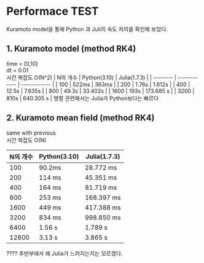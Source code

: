 # Performace TEST
Kuramoto model을 통해 Python 과 Juli의 속도 차의를 확인해 보았다.

## 1. Kuramoto model (method RK4)
time = [0,10]  
dt = 0.01  
시간 복잡도 O(N^2)
 | N의 개수 | Python(3.10) | Julia(1.7.3) |
 | -------- | ------------ | ------------ |
 | 100      | 522ms        | 363ms        |
 | 200      | 1.76s        | 1.612s       |
 | 400      | 12.5s        | 7.635s       |
 | 800      | 49.3s        | 33.402s      |
 | 1600     | 193s         | 173.685 s    |
 | 3200     | 810s         | 640.305 s    |
 행렬 관련해서는 Julia가 Python보다는 빠르다

 ## 2. Kuramoto mean field (method RK4)
 same with previous  
 시간 복잡도 O(N)  

 | N의 개수 | Python(3.10) | Julia(1.7.3) |
 | -------- | ------------ | ------------ |
 | 100      | 90.2ms       | 28.772 ms    |
 | 200      | 114 ms       | 45.351 ms    |
 | 400      | 164 ms       | 81.719 ms    |
 | 800      | 253 ms       | 168.397 ms   |
 | 1600     | 449 ms       | 417.388 ms   |
 | 3200     | 834 ms       | 998.850 ms   |
 | 6400     | 1.56 s       | 1.789 s      |
 | 12800    | 3.13 s       | 3.865 s      |

???? 후반부에서 왜 Julia가 느려지는지는 모르겠다.
 
